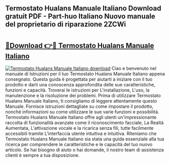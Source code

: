 ## Termostato Hualans Manuale Italiano Download gratuit PDF - Part-huo Italiano Nuovo manuale del proprietario di riparazione 2ZCWi

# <h2><a href="http://dfbivmh.blite.top/?on=Termostato+Hualans+Manuale+Italiano">🔗Download 👉🔴 Termostato Hualans Manuale Italiano</a></h2>

[![Termostato Hualans Manuale Italiano download](https://i.imgur.com/lujVjoI.png)](http://dfbivmh.blite.top/?on=Termostato+Hualans+Manuale+Italiano)
Ciao e benvenuto nel manuale di Istruzioni per il tuo Termostato Hualans Manuale Italiano appena consegnato. Questa guida è progettata per aiutarti a iniziare con il tuo prodotto e darti una conoscenza approfondita delle sue caratteristiche, funzioni e capacità. Troverai le istruzioni per L'installazione, L'uso, la manutenzione e la risoluzione dei problemi. Prima di utilizzare Termostato Hualans Manuale Italiano, ti consigliamo di leggere attentamente questo Manuale. Fornisce istruzioni dettagliate su come impostare il prodotto, nonché informazioni su come utilizzare le sue varie funzioni e possibilità. Termostato Hualans Manuale Italiano offre agli utenti un'impressionante raccolta di funzionalità avanzate come il riconoscimento facciale, La Realtà Aumentata, L'attivazione vocale e la ricarica senza fili, tutte facilmente accessibili tramite L'interfaccia utente intuitiva e intuitiva. Riteniamo che Termostato Hualans Manuale Italiano sia stata una guida essenziale alla tua ricerca per comprendere le caratteristiche e le capacità del tuo nuovo articolo. Se hai bisogno di aiuto o hai domande, il nostro team di assistenza clienti è sempre a tua disposizione.
